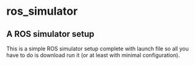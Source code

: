 # ros_simulator

## A ROS simulator setup
This is a simple ROS simulator setup complete with launch file so all you have to do is download run it (or at least with minimal configuration). 
